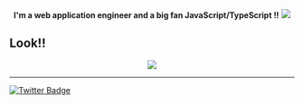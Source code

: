 <div align="center">
  <b>I'm a web application engineer and a big fan JavaScript/TypeScript !!</b>
  <img src="https://github-readme-stats.vercel.app/api?username=kqito&count_private=true&theme=react" />
</div>


## Look!!

<div align="center">
<a href="https://github.com/kqito/use-simple-atom">
  <img src="https://github-readme-stats.vercel.app/api/pin/?username=kqito&repo=use-simple-atom&theme=react&card_width=400" />
</a>
</div>

--------

[![Twitter Badge](https://img.shields.io/badge/-@kqito_n-181717?style=flat-square&logo=twitter&logoColor=white&link=https://twitter.com/kqito_n)](https://twitter.com/kqito_n)
